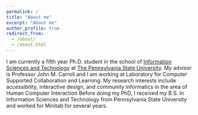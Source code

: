 ```yaml
---
permalink: /
title: "About me"
excerpt: "About me"
author_profile: true
redirect_from: 
  - /about/
  - /about.html
---
```


I am currently a fifth year Ph.D. student in the school of [Information Sciences and Technology](https://ist.psu.edu/) at [The Pennsylvania State University](https://www.psu.edu/).
My advisor is Professor John M. Carroll and I am working at Laboratory for Computer Supported Collaboration and Learning.
My research interests include accessibility, interactive design, and community informatics in the area of Human Computer Interaction
Before doing my PhD, I received my B.S. in Information Sciences and Technology from Pennsylvania State University and worked for Minitab for several years.

